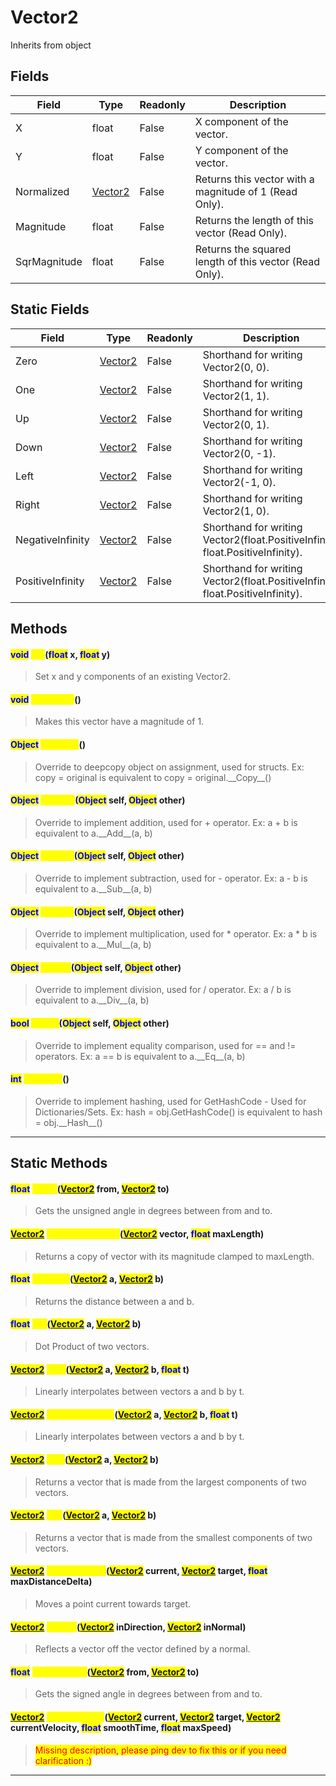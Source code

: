 # Vector2
Inherits from object
## Fields
|Field|Type|Readonly|Description|
|---|---|---|---|
|X|float|False|X component of the vector.|
|Y|float|False|Y component of the vector.|
|Normalized|[Vector2](../objects/Vector2.md)|False|Returns this vector with a magnitude of 1 (Read Only).|
|Magnitude|float|False|Returns the length of this vector (Read Only).|
|SqrMagnitude|float|False|Returns the squared length of this vector (Read Only).|
## Static Fields
|Field|Type|Readonly|Description|
|---|---|---|---|
|Zero|[Vector2](../objects/Vector2.md)|False|Shorthand for writing Vector2(0, 0).|
|One|[Vector2](../objects/Vector2.md)|False|Shorthand for writing Vector2(1, 1).|
|Up|[Vector2](../objects/Vector2.md)|False|Shorthand for writing Vector2(0, 1).|
|Down|[Vector2](../objects/Vector2.md)|False|Shorthand for writing Vector2(0, -1).|
|Left|[Vector2](../objects/Vector2.md)|False|Shorthand for writing Vector2(-1, 0).|
|Right|[Vector2](../objects/Vector2.md)|False|Shorthand for writing Vector2(1, 0).|
|NegativeInfinity|[Vector2](../objects/Vector2.md)|False|Shorthand for writing Vector2(float.PositiveInfinity, float.PositiveInfinity).|
|PositiveInfinity|[Vector2](../objects/Vector2.md)|False|Shorthand for writing Vector2(float.PositiveInfinity, float.PositiveInfinity).|
## Methods
#### <mark style="color:blue;">void</mark> <mark style="color:yellow;">Set</mark>(<mark style="color:blue;">float</mark> x, <mark style="color:blue;">float</mark> y)
> Set x and y components of an existing Vector2.

#### <mark style="color:blue;">void</mark> <mark style="color:yellow;">Normalize</mark>()
> Makes this vector have a magnitude of 1.

#### <mark style="color:blue;">Object</mark> <mark style="color:yellow;">\_\_Copy\_\_</mark>()
> Override to deepcopy object on assignment, used for structs. Ex: copy = original is equivalent to copy = original.\_\_Copy\_\_()

#### <mark style="color:blue;">Object</mark> <mark style="color:yellow;">\_\_Add\_\_</mark>(<mark style="color:blue;">Object</mark> self, <mark style="color:blue;">Object</mark> other)
> Override to implement addition, used for + operator. Ex: a + b is equivalent to a.\_\_Add\_\_(a, b)

#### <mark style="color:blue;">Object</mark> <mark style="color:yellow;">\_\_Sub\_\_</mark>(<mark style="color:blue;">Object</mark> self, <mark style="color:blue;">Object</mark> other)
> Override to implement subtraction, used for - operator. Ex: a - b is equivalent to a.\_\_Sub\_\_(a, b)

#### <mark style="color:blue;">Object</mark> <mark style="color:yellow;">\_\_Mul\_\_</mark>(<mark style="color:blue;">Object</mark> self, <mark style="color:blue;">Object</mark> other)
> Override to implement multiplication, used for * operator. Ex: a * b is equivalent to a.\_\_Mul\_\_(a, b)

#### <mark style="color:blue;">Object</mark> <mark style="color:yellow;">\_\_Div\_\_</mark>(<mark style="color:blue;">Object</mark> self, <mark style="color:blue;">Object</mark> other)
> Override to implement division, used for / operator. Ex: a / b is equivalent to a.\_\_Div\_\_(a, b)

#### <mark style="color:blue;">bool</mark> <mark style="color:yellow;">\_\_Eq\_\_</mark>(<mark style="color:blue;">Object</mark> self, <mark style="color:blue;">Object</mark> other)
> Override to implement equality comparison, used for == and != operators. Ex: a == b is equivalent to a.\_\_Eq\_\_(a, b)

#### <mark style="color:blue;">int</mark> <mark style="color:yellow;">\_\_Hash\_\_</mark>()
> Override to implement hashing, used for GetHashCode - Used for Dictionaries/Sets. Ex: hash = obj.GetHashCode() is equivalent to hash = obj.\_\_Hash\_\_()


---

## Static Methods
#### <mark style="color:blue;">float</mark> <mark style="color:yellow;">Angle</mark>(<mark style="color:blue;">[Vector2](../objects/Vector2.md)</mark> from, <mark style="color:blue;">[Vector2](../objects/Vector2.md)</mark> to)
> Gets the unsigned angle in degrees between from and to.

#### <mark style="color:blue;">[Vector2](../objects/Vector2.md)</mark> <mark style="color:yellow;">ClampMagnitude</mark>(<mark style="color:blue;">[Vector2](../objects/Vector2.md)</mark> vector, <mark style="color:blue;">float</mark> maxLength)
> Returns a copy of vector with its magnitude clamped to maxLength.

#### <mark style="color:blue;">float</mark> <mark style="color:yellow;">Distance</mark>(<mark style="color:blue;">[Vector2](../objects/Vector2.md)</mark> a, <mark style="color:blue;">[Vector2](../objects/Vector2.md)</mark> b)
> Returns the distance between a and b.

#### <mark style="color:blue;">float</mark> <mark style="color:yellow;">Dot</mark>(<mark style="color:blue;">[Vector2](../objects/Vector2.md)</mark> a, <mark style="color:blue;">[Vector2](../objects/Vector2.md)</mark> b)
> Dot Product of two vectors.

#### <mark style="color:blue;">[Vector2](../objects/Vector2.md)</mark> <mark style="color:yellow;">Lerp</mark>(<mark style="color:blue;">[Vector2](../objects/Vector2.md)</mark> a, <mark style="color:blue;">[Vector2](../objects/Vector2.md)</mark> b, <mark style="color:blue;">float</mark> t)
> Linearly interpolates between vectors a and b by t.

#### <mark style="color:blue;">[Vector2](../objects/Vector2.md)</mark> <mark style="color:yellow;">LerpUnclamped</mark>(<mark style="color:blue;">[Vector2](../objects/Vector2.md)</mark> a, <mark style="color:blue;">[Vector2](../objects/Vector2.md)</mark> b, <mark style="color:blue;">float</mark> t)
> Linearly interpolates between vectors a and b by t.

#### <mark style="color:blue;">[Vector2](../objects/Vector2.md)</mark> <mark style="color:yellow;">Max</mark>(<mark style="color:blue;">[Vector2](../objects/Vector2.md)</mark> a, <mark style="color:blue;">[Vector2](../objects/Vector2.md)</mark> b)
> Returns a vector that is made from the largest components of two vectors.

#### <mark style="color:blue;">[Vector2](../objects/Vector2.md)</mark> <mark style="color:yellow;">Min</mark>(<mark style="color:blue;">[Vector2](../objects/Vector2.md)</mark> a, <mark style="color:blue;">[Vector2](../objects/Vector2.md)</mark> b)
> Returns a vector that is made from the smallest components of two vectors.

#### <mark style="color:blue;">[Vector2](../objects/Vector2.md)</mark> <mark style="color:yellow;">MoveTowards</mark>(<mark style="color:blue;">[Vector2](../objects/Vector2.md)</mark> current, <mark style="color:blue;">[Vector2](../objects/Vector2.md)</mark> target, <mark style="color:blue;">float</mark> maxDistanceDelta)
> Moves a point current towards target.

#### <mark style="color:blue;">[Vector2](../objects/Vector2.md)</mark> <mark style="color:yellow;">Reflect</mark>(<mark style="color:blue;">[Vector2](../objects/Vector2.md)</mark> inDirection, <mark style="color:blue;">[Vector2](../objects/Vector2.md)</mark> inNormal)
> Reflects a vector off the vector defined by a normal.

#### <mark style="color:blue;">float</mark> <mark style="color:yellow;">SignedAngle</mark>(<mark style="color:blue;">[Vector2](../objects/Vector2.md)</mark> from, <mark style="color:blue;">[Vector2](../objects/Vector2.md)</mark> to)
> Gets the signed angle in degrees between from and to.

#### <mark style="color:blue;">[Vector2](../objects/Vector2.md)</mark> <mark style="color:yellow;">SmoothDamp</mark>(<mark style="color:blue;">[Vector2](../objects/Vector2.md)</mark> current, <mark style="color:blue;">[Vector2](../objects/Vector2.md)</mark> target, <mark style="color:blue;">[Vector2](../objects/Vector2.md)</mark> currentVelocity, <mark style="color:blue;">float</mark> smoothTime, <mark style="color:blue;">float</mark> maxSpeed)
> <mark style="color:red;">Missing description, please ping dev to fix this or if you need clarification :)</mark>


---

